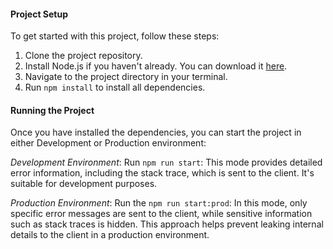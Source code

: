 #### Project Setup
To get started with this project, follow these steps:
1. Clone the project repository.
2. Install Node.js if you haven't already. You can download it [here](https://nodejs.org/en).
3. Navigate to the project directory in your terminal.
4. Run `npm install` to install all dependencies.

#### Running the Project
Once you have installed the dependencies, you can start the project in either Development or Production environment:

*Development Environment*: Run `npm run start`:
This mode provides detailed error information, including the stack trace, which is sent to the client. It's suitable for development purposes.

*Production Environment*: Run the `npm run start:prod`:
In this mode, only specific error messages are sent to the client, while sensitive information such as stack traces is hidden. This approach helps prevent leaking internal details to the client in a production environment.
